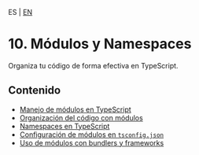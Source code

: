 <!-- MULTILANGUAJE MENU START -->
ES | [EN](https://lckpig.gitbook.io/practical-dev-handbook/typescript/modules-namespaces)
<!-- MULTILANGUAJE MENU END -->

# 10. Módulos y Namespaces

Organiza tu código de forma efectiva en TypeScript.

## Contenido
* [Manejo de módulos en TypeScript](handling-modules.md)
* [Organización del código con módulos](code-organization.md)
* [Namespaces en TypeScript](namespaces.md)
* [Configuración de módulos en `tsconfig.json`](module-config.md)
* [Uso de módulos con bundlers y frameworks](bundlers-frameworks.md) 